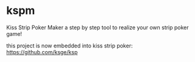 # kspm
Kiss Strip Poker Maker
a step by step tool to realize your own strip poker game!

this project is now embedded into kiss strip poker: https://github.com/ksge/ksp



